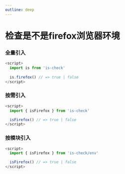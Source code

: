 ```yaml
---
outline: deep
---
```


# 检查是不是firefox浏览器环境

### 全量引入
```javascript
<script>
  import is from 'is-check'
  
  is.firefox() // => true | false
</script>
````
### 按需引入
```javascript
<script>
  import { isFirefox } from 'is-check'

  isFirefox() // => true | false
</script>
````
### 按模块引入
```javascript
<script>
  import { isFirefox } from 'is-check/env'

  isFirefox() // => true | false
</script>
````
